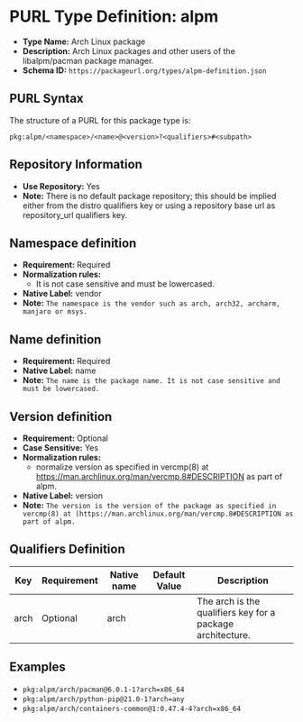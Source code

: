 <!--  NOTE: Auto-generated from the JSON PURL type definition.
Do not manually edit this file. Edit the JSON type definition instead. -->

# PURL Type Definition: alpm

- **Type Name:** Arch Linux package
- **Description:** Arch Linux packages and other users of the libalpm/pacman package manager.
- **Schema ID:** `https://packageurl.org/types/alpm-definition.json`

## PURL Syntax

The structure of a PURL for this package type is:

    pkg:alpm/<namespace>/<name>@<version>?<qualifiers>#<subpath>

## Repository Information

- **Use Repository:** Yes
- **Note:** There is no default package repository; this should be implied either from the distro qualifiers key  or using a repository base url as  repository_url qualifiers key.

## Namespace definition

- **Requirement:** Required
- **Normalization rules:**
  - It is not case sensitive and must be lowercased.
- **Native Label:** vendor
- **Note:** `The namespace is the vendor such as arch, arch32, archarm, manjaro or msys.`

## Name definition

- **Requirement:** Required
- **Native Label:** name
- **Note:** `The name is the package name. It is not case sensitive and must be lowercased.`

## Version definition

- **Requirement:** Optional
- **Case Sensitive:** Yes
- **Normalization rules:**
  - normalize version as specified in vercmp(8) at https://man.archlinux.org/man/vercmp.8#DESCRIPTION as part of alpm.
- **Native Label:** version
- **Note:** `The version is the version of the package as specified in vercmp(8) at (https://man.archlinux.org/man/vercmp.8#DESCRIPTION as part of alpm.`

## Qualifiers Definition

| Key  | Requirement | Native name | Default Value | Description |
|------|-------------|-------------|---------------|-------------|
| arch | Optional | arch |  | The arch is the qualifiers key for a package architecture. |

## Examples

- `pkg:alpm/arch/pacman@6.0.1-1?arch=x86_64`
- `pkg:alpm/arch/python-pip@21.0-1?arch=any`
- `pkg:alpm/arch/containers-common@1:0.47.4-4?arch=x86_64`

